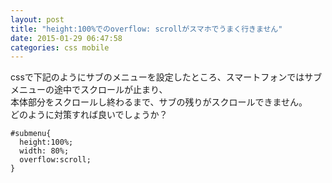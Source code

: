 ```yaml
---
layout: post
title: "height:100%でのoverflow: scrollがスマホでうまく行きません"
date: 2015-01-29 06:47:58
categories: css mobile
---
```

<p>cssで下記のようにサブのメニューを設定したところ、スマートフォンではサブメニューの途中でスクロールが止まり、<br>
本体部分をスクロールし終わるまで、サブの残りがスクロールできません。<br>
どのように対策すれば良いでしょうか？</p>

<pre><code>#submenu{
  height:100%;
  width: 80%;
  overflow:scroll;
}
</code></pre>
